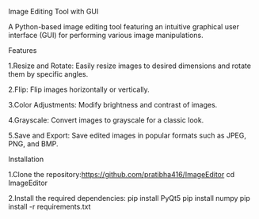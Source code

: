 Image Editing Tool with GUI

A Python-based image editing tool featuring an intuitive graphical user interface (GUI) for performing various image manipulations.

Features

1.Resize and Rotate: Easily resize images to desired dimensions and rotate them by specific angles.

2.Flip: Flip images horizontally or vertically.

3.Color Adjustments: Modify brightness and contrast of images.

4.Grayscale: Convert images to grayscale for a classic look.

5.Save and Export: Save edited images in popular formats such as JPEG, PNG, and BMP.

Installation

1.Clone the repository:https://github.com/pratibha416/ImageEditor
cd ImageEditor

2.Install the required dependencies:
pip install PyQt5
pip install numpy
pip install -r requirements.txt

